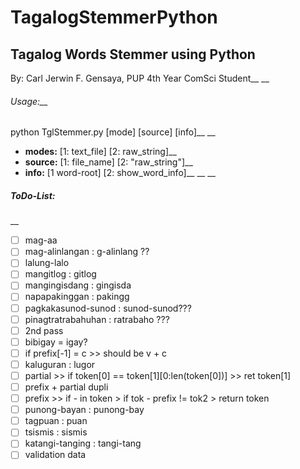 # TagalogStemmerPython
## Tagalog Words Stemmer using Python
By: Carl Jerwin F. Gensaya, PUP 4th Year ComSci Student__
__
###### Usage:__
python TglStemmer.py [mode] [source] [info]__
__
- **modes:** [1: text_file] [2: raw_string]__
- **source:** [1: file_name] [2: "raw_string"]__
- **info:** [1 word-root] [2: show_word_info]__
__
__
##### ToDo-List:
__
- [ ] mag-aa
- [ ] mag-alinlangan : g-alinlang ??
- [ ] lalung-lalo
- [ ] mangitlog : gitlog
- [ ] mangingisdang : gingisda
- [ ] napapakinggan : pakingg
- [ ] pagkakasunod-sunod : sunod-sunod???
- [ ] pinagtratrabahuhan : ratrabaho ???
- [ ] 2nd pass
- [ ] bibigay = igay?
- [ ] if prefix[-1] = c >> should be v + c
- [ ] kaluguran : lugor
- [ ] partial >> if token[0] == token[1][0:len(token[0])] >> ret token[1]
- [ ] prefix + partial dupli 
- [ ] prefix >> if - in token > if tok - prefix != tok2 > return token
- [ ] punong-bayan : punong-bay
- [ ] tagpuan : puan
- [ ] tsismis : sismis
- [ ] katangi-tanging : tangi-tang
- [ ] validation data